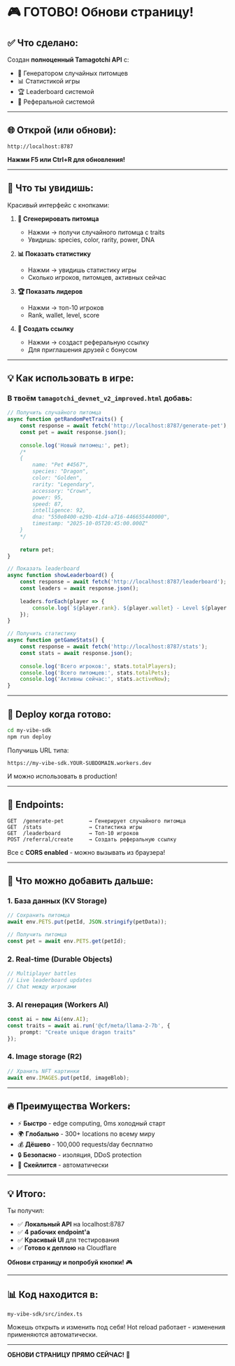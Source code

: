 # 🎮 ГОТОВО! Обнови страницу!

## ✅ Что сделано:

Создан **полноценный Tamagotchi API** с:
- 🎲 Генератором случайных питомцев
- 📊 Статистикой игры
- 🏆 Leaderboard системой
- 🎁 Реферальной системой

---

## 🌐 Открой (или обнови):

```
http://localhost:8787
```

**Нажми F5 или Ctrl+R для обновления!**

---

## 🎯 Что ты увидишь:

Красивый интерфейс с кнопками:

1. **🎲 Сгенерировать питомца**
   - Нажми → получи случайного питомца с traits
   - Увидишь: species, color, rarity, power, DNA

2. **📊 Показать статистику**
   - Нажми → увидишь статистику игры
   - Сколько игроков, питомцев, активных сейчас

3. **🏆 Показать лидеров**
   - Нажми → топ-10 игроков
   - Rank, wallet, level, score

4. **🎁 Создать ссылку**
   - Нажми → создаст реферальную ссылку
   - Для приглашения друзей с бонусом

---

## 💡 Как использовать в игре:

### В твоём `tamagotchi_devnet_v2_improved.html` добавь:

```javascript
// Получить случайного питомца
async function getRandomPetTraits() {
    const response = await fetch('http://localhost:8787/generate-pet');
    const pet = await response.json();
    
    console.log('Новый питомец:', pet);
    /*
    {
        name: "Pet #4567",
        species: "Dragon",
        color: "Golden",
        rarity: "Legendary",
        accessory: "Crown",
        power: 95,
        speed: 87,
        intelligence: 92,
        dna: "550e8400-e29b-41d4-a716-446655440000",
        timestamp: "2025-10-05T20:45:00.000Z"
    }
    */
    
    return pet;
}

// Показать leaderboard
async function showLeaderboard() {
    const response = await fetch('http://localhost:8787/leaderboard');
    const leaders = await response.json();
    
    leaders.forEach(player => {
        console.log(`${player.rank}. ${player.wallet} - Level ${player.level} (${player.score} pts)`);
    });
}

// Получить статистику
async function getGameStats() {
    const response = await fetch('http://localhost:8787/stats');
    const stats = await response.json();
    
    console.log('Всего игроков:', stats.totalPlayers);
    console.log('Всего питомцев:', stats.totalPets);
    console.log('Активны сейчас:', stats.activeNow);
}
```

---

## 🚀 Deploy когда готово:

```bash
cd my-vibe-sdk
npm run deploy
```

Получишь URL типа:
```
https://my-vibe-sdk.YOUR-SUBDOMAIN.workers.dev
```

И можно использовать в production!

---

## 📝 Endpoints:

```
GET  /generate-pet        → Генерирует случайного питомца
GET  /stats               → Статистика игры
GET  /leaderboard         → Топ-10 игроков
POST /referral/create     → Создать реферальную ссылку
```

Все с **CORS enabled** - можно вызывать из браузера!

---

## 🎨 Что можно добавить дальше:

### 1. База данных (KV Storage)
```typescript
// Сохранить питомца
await env.PETS.put(petId, JSON.stringify(petData));

// Получить питомца
const pet = await env.PETS.get(petId);
```

### 2. Real-time (Durable Objects)
```typescript
// Multiplayer battles
// Live leaderboard updates
// Chat между игроками
```

### 3. AI генерация (Workers AI)
```typescript
const ai = new Ai(env.AI);
const traits = await ai.run('@cf/meta/llama-2-7b', {
    prompt: "Create unique dragon traits"
});
```

### 4. Image storage (R2)
```typescript
// Хранить NFT картинки
await env.IMAGES.put(petId, imageBlob);
```

---

## 🔥 Преимущества Workers:

- ⚡ **Быстро** - edge computing, 0ms холодный старт
- 🌍 **Глобально** - 300+ locations по всему миру
- 💰 **Дёшево** - 100,000 requests/day бесплатно
- 🔒 **Безопасно** - изоляция, DDoS protection
- 🚀 **Скейлится** - автоматически

---

## 💡 Итого:

Ты получил:
- ✅ **Локальный API** на localhost:8787
- ✅ **4 рабочих endpoint'а**
- ✅ **Красивый UI** для тестирования
- ✅ **Готово к деплою** на Cloudflare

**Обнови страницу и попробуй кнопки!** 🎮

---

## 📊 Код находится в:

```
my-vibe-sdk/src/index.ts
```

Можешь открыть и изменить под себя! Hot reload работает - изменения применяются автоматически.

---

**ОБНОВИ СТРАНИЦУ ПРЯМО СЕЙЧАС!** 🚀
